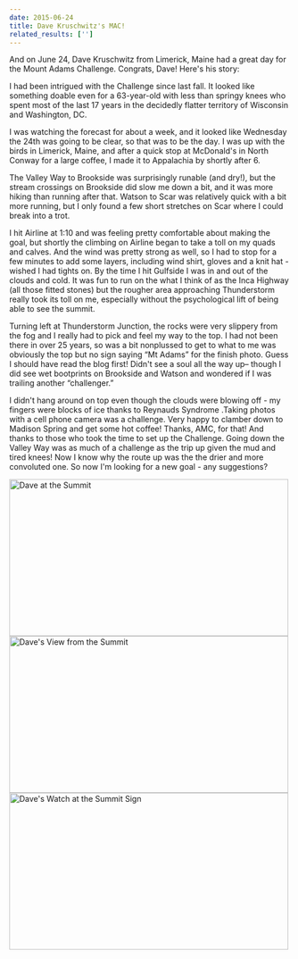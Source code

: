 ```yaml
---
date: 2015-06-24
title: Dave Kruschwitz's MAC!
related_results: ['']
---
```


<p>And on June 24, Dave Kruschwitz from Limerick, Maine had a great day for the Mount Adams Challenge. Congrats, Dave! Here's his story:</p>
<p>I had been intrigued with the Challenge since last fall.  It looked like something doable even for a 63-year-old with less than springy knees who spent most of the last 17 years in the decidedly flatter territory of Wisconsin and Washington, DC.</p>
<p>I was watching the forecast for about a week, and it looked like Wednesday the 24th was going to be clear, so that was to be the day.  I was up with the birds in Limerick, Maine, and after a quick stop at McDonald's in North Conway for a large coffee, I made it to Appalachia by shortly after 6.</p>
<p>The Valley Way to Brookside was surprisingly runable (and dry!), but the stream crossings on Brookside did slow me down a bit, and it was more hiking than running after that.  Watson to Scar was relatively quick with a bit more running, but I only found a few short stretches on Scar where I could break into a trot.</p>
<p>I hit Airline at 1:10 and was feeling pretty comfortable about making the goal, but shortly the climbing on Airline began to take a toll on my quads and calves.  And the wind was pretty strong as well, so I had to stop for a few minutes to add some layers, including wind shirt, gloves and a knit hat - wished I had tights on.  By the time I hit Gulfside I was in and out of the clouds and cold.  It was fun to run on the what I think of as the Inca Highway (all those fitted stones) but the rougher area approaching Thunderstorm really took its toll on me, especially without the psychological lift of being able to see the summit.</p>
<p>Turning left at Thunderstorm Junction, the rocks were very slippery from the fog and I really had to pick and feel my way to the top.  I had not been there in over 25 years, so was a bit nonplussed to get to what to me was obviously the top but no sign saying “Mt Adams” for the finish photo.  Guess I should have read the blog first!   Didn't see a soul all the way up– though I did see wet bootprints on Brookside and Watson and wondered if I was trailing another “challenger.”</p>
<p>I didn't hang around on top even though the clouds were blowing off - my fingers were blocks of ice thanks to Reynauds Syndrome .Taking photos with a cell phone camera was a challenge.  Very happy to clamber down to Madison Spring and get some hot coffee!  Thanks, AMC, for that!  And thanks to those who took the time to set up the Challenge.  Going down the Valley Way was as much of a challenge as the trip up given the mud and tired knees! Now I know why the route up was the the drier and more convoluted one.   So now I'm looking for a new goal - any suggestions?</p>
<img src="/images/uploads/kruschwitz-summit.jpg" alt="Dave at the Summit" width="500" height="281" class="img-fluid">
<img src="/images/uploads/kruschwitz-view.jpg" alt="Dave's View from the Summit" width="500" height="281" class="img-fluid">
<img src="/images/uploads/kruschwitz-watch.jpg" alt="Dave's Watch at the Summit Sign" width="500" height="281" class="img-fluid">

